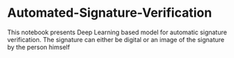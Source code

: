 # Automated-Signature-Verification
This notebook presents Deep Learning based model for automatic signature verification. The signature can either be digital or an image of the signature by the person himself
